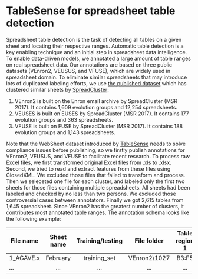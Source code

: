 # TableSense for spreadsheet table detection

Spreadsheet table detection is the task of detecting all tables on a given sheet and locating their respective ranges. Automatic table detection is a key enabling technique and an initial step in spreadsheet data intelligence. To enable data-driven models, we annotated a large amount of table ranges on real spreadsheet data. Our annotations are based on three public datasets (VEnron2, VEUSUS, and VFUSE), which are widely used in spreadsheet domain. To eliminate similar spreadsheets that may introduce lots of duplicated labeling efforts, we use [the published dataset](https://figshare.com/projects/Versioned_Spreadsheet_Corpora/20116) which has clustered similar sheets by [SpreadCluster](http://www.tcse.cn/~wsdou/project/venron/):
1.	VEnron2 is built on the Enron email archive by SpreadCluster (MSR 2017). It contains 1,609 evolution groups and 12,254 spreadsheets.
2.	VEUSES is built on EUSES by SpreadCluster (MSR 2017). It contains 177 evolution groups and 363 spreadsheets.
3.	VFUSE is built on FUSE by SpreadCluster (MSR 2017). It contains 188 evolution groups and 1,143 spreadsheets.

Note that the WebSheet dataset introduced by [TableSense](https://www.microsoft.com/en-us/research/uploads/prod/2019/01/TableSense_AAAI19.pdf) needs to solve compliance issues before publishing, so we firstly publish annotations for VEnron2, VEUSUS, and VFUSE to facilitate recent research.
To process raw Excel files, we first transformed original Excel files from .xls to .xlsx. Second, we tried to read and extract features from these files using ClosedXML. We excluded those files that failed to transform and process. Then we seleceted one file for each cluster, and labeled only the first two sheets for those files containing multiple spreadsheets. All sheets had been labeled and checked by no less than two persons. We excluded those controversial cases between annotators. Finally we got 2,615 tables from 1,645 spreadsheet. Since VEnron2 has the greatest number of clusters, it contributes most annotated table ranges. The annotation schema looks like the following example:

File name     | Sheet name | Training/testing | File folder  | Table region 1 | Table region ...
--------------|:----------:|:----------------:|:------------:|:--------------:|:-----------------------
1_AGAVE.x     | February   |  training_set    | VEnron2\1027 | B3:F5          | ...
...           | ...        |  ...             | ...          | ...            | ...
